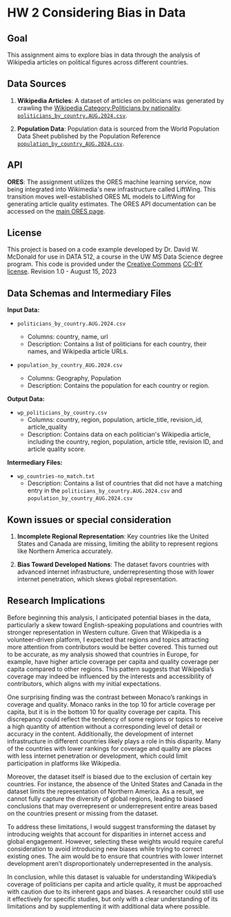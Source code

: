 # HW 2 Considering Bias in Data

## Goal
This assignment aims to explore bias in data through the analysis of Wikipedia articles on political figures across different countries.

## Data Sources
1. **Wikipedia Articles**: A dataset of articles on politicians was generated by crawling the [Wikipedia Category:Politicians by nationality](https://en.wikipedia.org/wiki/Category:Politicians_by_nationality). [`politicians_by_country.AUG.2024.csv`](https://drive.google.com/drive/folders/1qINqVxEf072AKY1HpaQYlFTEllLWjl4L).

2. **Population Data**: Population data is sourced from the World Population Data Sheet published by the Population Reference [`population_by_country_AUG.2024.csv`](https://drive.google.com/drive/folders/1qINqVxEf072AKY1HpaQYlFTEllLWjl4L).

## API
**ORES**: The assignment utilizes the ORES machine learning service, now being integrated into Wikimedia's new infrastructure called LiftWing. This transition moves well-established ORES ML models to LiftWing for generating article quality estimates.
The ORES API documentation can be accessed on the [main ORES page](https://www.mediawiki.org/wiki/ORES).

## License
This project is based on a code example developed by Dr. David W. McDonald for use in DATA 512, a course in the UW MS Data Science degree program. This code is provided under the [Creative Commons](https://creativecommons.org) [CC-BY license](https://creativecommons.org/licenses/by/4.0/). Revision 1.0 - August 15, 2023


## Data Schemas and Intermediary Files

**Input Data:**

*   `politicians_by_country.AUG.2024.csv`
    *   Columns: country, name, url
    *   Description: Contains a list of politicians for each country, their names, and Wikipedia article URLs.

*   `population_by_country_AUG.2024.csv`
    *   Columns: Geography, Population
    *   Description: Contains the population for each country or region.

**Output Data:**

*   `wp_politicians_by_country.csv`
    *   Columns: country, region, population, article_title, revision_id, article_quality
    *   Description: Contains data on each politician's Wikipedia article, including the country, region, population, article title, revision ID, and article quality score.

**Intermediary Files:**

*   `wp_countries-no_match.txt`
    *   Description: Contains a list of countries that did not have a matching entry in the `politicians_by_country.AUG.2024.csv` and `population_by_country_AUG.2024.csv`

## Kown issues or special consideration
1. **Incomplete Regional Representation**: Key countries like the United States and Canada are missing, limiting the ability to represent regions like Northern America accurately.

2. **Bias Toward Developed Nations**: The dataset favors countries with advanced internet infrastructure, underrepresenting those with lower internet penetration, which skews global representation.

## Research Implications
Before beginning this analysis, I anticipated potential biases in the data, particularly a skew toward English-speaking populations and countries with stronger representation in Western culture. Given that Wikipedia is a volunteer-driven platform, I expected that regions and topics attracting more attention from contributors would be better covered. This turned out to be accurate, as my analysis showed that countries in Europe, for example, have higher article coverage per capita and quality coverage per capita compared to other regions. This pattern suggests that Wikipedia’s coverage may indeed be influenced by the interests and accessibility of contributors, which aligns with my initial expectations.

One surprising finding was the contrast between Monaco’s rankings in coverage and quality. Monaco ranks in the top 10 for article coverage per capita, but it is in the bottom 10 for quality coverage per capita. This discrepancy could reflect the tendency of some regions or topics to receive a high quantity of attention without a corresponding level of detail or accuracy in the content. Additionally, the development of internet infrastructure in different countries likely plays a role in this disparity. Many of the countries with lower rankings for coverage and quality are places with less internet penetration or development, which could limit participation in platforms like Wikipedia.

Moreover, the dataset itself is biased due to the exclusion of certain key countries. For instance, the absence of the United States and Canada in the dataset limits the representation of Northern America. As a result, we cannot fully capture the diversity of global regions, leading to biased conclusions that may overrepresent or underrepresent entire areas based on the countries present or missing from the dataset.

To address these limitations, I would suggest transforming the dataset by introducing weights that account for disparities in internet access and global engagement. However, selecting these weights would require careful consideration to avoid introducing new biases while trying to correct existing ones. The aim would be to ensure that countries with lower internet development aren’t disproportionately underrepresented in the analysis.

In conclusion, while this dataset is valuable for understanding Wikipedia’s coverage of politicians per capita and article quality, it must be approached with caution due to its inherent gaps and biases. A researcher could still use it effectively for specific studies, but only with a clear understanding of its limitations and by supplementing it with additional data where possible.


